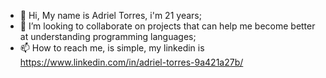 - 👋 Hi, My name is Adriel Torres, i'm 21 years;
- 💞️ I’m looking to collaborate on projects that can help me become better at understanding programming languages; 
- 📫 How to reach me, is simple, my linkedin is https://www.linkedin.com/in/adriel-torres-9a421a27b/

